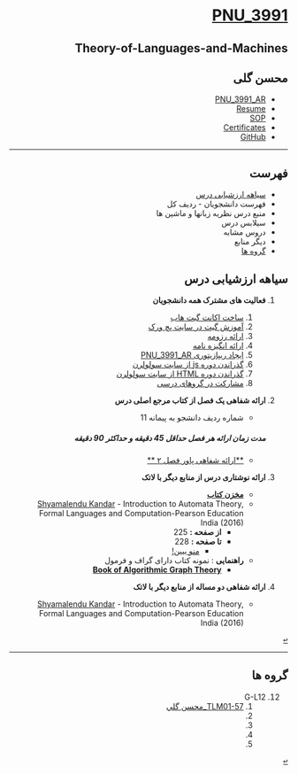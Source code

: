 <div dir="rtl">

<a name="TOC"></a>
# [PNU_3991](https://github.com/AliRazavi-edu/PNU_3991#TOC)

## Theory-of-Languages-and-Machines
## محسن گلی
- [PNU_3991_AR](https://github.com/MohsenGol/PNU_3991_AR)
- [Resume](https://mohsengol.github.io/CV/) 
- [SOP](https://mohsengol.github.io/CV/single-Farsi.html)
- [Certificates](https://mohsengol.github.io/CV/img/portfolio/SoloLearn/cert-1024-20241735.jpg)
- [GitHub](https://github.com/MohsenGol)
--------------------------
## فهرست
- [سیاهه ارزشیابی درس](#Evaluation)
- فهرست دانشجویان - ردیف کل
- منبع درس  نظریه زبانها و ماشین ها
- سیلابس درس
- دروس مشابه
- دیگر منابع
- [گروه ها](#Groups)

<a name="Evaluation"></a>

## سیاهه ارزشیابی درس
     
1. **فعالیت های مشترک همه دانشجویان**
     1. [ساخت اکانت گیت هاب](https://github.com/MohsenGol)
    2. [آموزش گیت در سایت پچ ورک](https://mohsengol.github.io/jlord-patchwork/)
    3. [ارائه رزومه](https://mohsengol.github.io/CV/)
    4. [ارائه انگیزه نامه](https://mohsengol.github.io/CV/single-Farsi.html)
    5. [ایجاد ریپازیتوری PNU_3991_AR](https://github.com/MohsenGol/PNU_3991)
    6. [گذراندن دوره js از سایت سولولرن](https://mohsengol.github.io/CV/img/portfolio/SoloLearn/cert-1024-20241735.jpg)
    7. [گذراندن دوره HTML از سایت سولولرن](https://mohsengol.github.io/CV/img/portfolio/SoloLearn/cert-1014-20241735.jpg)
    8. [مشارکت در گروهای درسی](#Groups)
    
2. **ارائه شفاهی یک فصل از کتاب مرجع اصلی درس**  
    - شماره ردیف دانشجو به پیمانه 11 
     ##### **مدت زمان ارائه هر فصل حداقل 45 دقیقه و حداکثر 90 دقیقه**
    - [**ارائه شفاهی پاور فصل ۲ **]()
    
3. **ارائه نوشتاری درس از منابع دیگر با لاتک** 
    - [**مخزن کتاب**](https://github.com/AliRazavi-edu/Book_IntroductionToAutomataTheory_Kandar)
    - [Shyamalendu Kandar](http://library.lol/main/BA5FF8420F90F861837783127F524EC8) - Introduction to Automata Theory, Formal Languages and Computation-Pearson Education India (2016)
        - **از صفحه :** 225
        - **تا صفحه :** 228
            - [منو ببین!](https://mahdi-hashemi.github.io/Calculate_pages/index.html)
     - **راهنمایی** : نمونه کتاب دارای گراف و فرمول 
          - [**Book of Algorithmic Graph Theory**](https://github.com/jonasagx/graphbook)

4. **ارائه شفاهی دو مساله از منابع دیگر با لاتک** 
    - [Shyamalendu Kandar](http://library.lol/main/BA5FF8420F90F861837783127F524EC8) - Introduction to Automata Theory, Formal Languages and Computation-Pearson Education India (2016)
    	

[<kbd>↩</kbd>](#TOC)

</details>
   
----------------
<a name="Groups"></a>

## گروه ها

<a name="G-L12"></a>

12. G-L12
    1. [ TLM01-57_محسن گلي](https://github.com/AliRazavi-edu/PNU_3991/tree/master/_BSc/Theory-of-Languages-and-Machines/_1115157_01/57_%D9%85%D8%AD%D8%B3%D9%86%20%DA%AF%D9%84%D9%8A)
    1. []()
    1. []()
    1. []()
    1. []()

[<kbd>↩</kbd>](#TOC)

</div>

